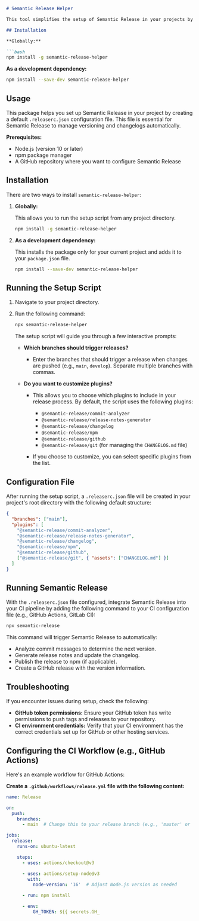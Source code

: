 
```markdown
# Semantic Release Helper

This tool simplifies the setup of Semantic Release in your projects by automating the initial configuration.

## Installation

**Globally:**

```bash
npm install -g semantic-release-helper
```

**As a development dependency:**

```bash
npm install --save-dev semantic-release-helper
```

## Usage

This package helps you set up Semantic Release in your project by creating a default `.releaserc.json` configuration file. This file is essential for Semantic Release to manage versioning and changelogs automatically.

**Prerequisites:**

* Node.js (version 10 or later)
* npm package manager
* A GitHub repository where you want to configure Semantic Release

## Installation

There are two ways to install `semantic-release-helper`:

1. **Globally:**

   This allows you to run the setup script from any project directory.

   ```bash
   npm install -g semantic-release-helper
   ```

2. **As a development dependency:**

   This installs the package only for your current project and adds it to your `package.json` file.

   ```bash
   npm install --save-dev semantic-release-helper
   ```

## Running the Setup Script

1. Navigate to your project directory.
2. Run the following command:

   ```bash
   npx semantic-release-helper
   ```

   The setup script will guide you through a few interactive prompts:

   * **Which branches should trigger releases?**

     - Enter the branches that should trigger a release when changes are pushed (e.g., `main`, `develop`). Separate multiple branches with commas.

   * **Do you want to customize plugins?**

     - This allows you to choose which plugins to include in your release process. By default, the script uses the following plugins:

       * `@semantic-release/commit-analyzer`
       * `@semantic-release/release-notes-generator`
       * `@semantic-release/changelog`
       * `@semantic-release/npm`
       * `@semantic-release/github`
       * `@semantic-release/git` (for managing the `CHANGELOG.md` file)

     - If you choose to customize, you can select specific plugins from the list.

## Configuration File

After running the setup script, a `.releaserc.json` file will be created in your project's root directory with the following default structure:

```json
{
  "branches": ["main"],
  "plugins": [
    "@semantic-release/commit-analyzer",
    "@semantic-release/release-notes-generator",
    "@semantic-release/changelog",
    "@semantic-release/npm",
    "@semantic-release/github",
    ["@semantic-release/git", { "assets": ["CHANGELOG.md"] }]
  ]
}
```

## Running Semantic Release

With the `.releaserc.json` file configured, integrate Semantic Release into your CI pipeline by adding the following command to your CI configuration file (e.g., GitHub Actions, GitLab CI):

```bash
npx semantic-release
```

This command will trigger Semantic Release to automatically:

* Analyze commit messages to determine the next version.
* Generate release notes and update the changelog.
* Publish the release to npm (if applicable).
* Create a GitHub release with the version information.

## Troubleshooting

If you encounter issues during setup, check the following:

* **GitHub token permissions:** Ensure your GitHub token has write permissions to push tags and releases to your repository.
* **CI environment credentials:** Verify that your CI environment has the correct credentials set up for GitHub or other hosting services.

## Configuring the CI Workflow (e.g., GitHub Actions)

Here's an example workflow for GitHub Actions:

**Create a `.github/workflows/release.yml` file with the following content:**

```yaml
name: Release

on:
  push:
    branches:
      - main  # Change this to your release branch (e.g., 'master' or 'main')

jobs:
  release:
    runs-on: ubuntu-latest

    steps:
      - uses: actions/checkout@v3

      - uses: actions/setup-node@v3
        with:
          node-version: '16'  # Adjust Node.js version as needed

      - run: npm install

      - env:
          GH_TOKEN: ${{ secrets.GH_